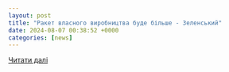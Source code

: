 ```yaml
---
layout: post
title: "Ракет власного виробництва буде більше - Зеленський"
date: 2024-08-07 00:38:52 +0000
categories: [news]
---
```


[Читати далі](https://elitexpert.ua/news/raket-vlasnogo-virobnictva-bude-bilshe-zelenskij/)
